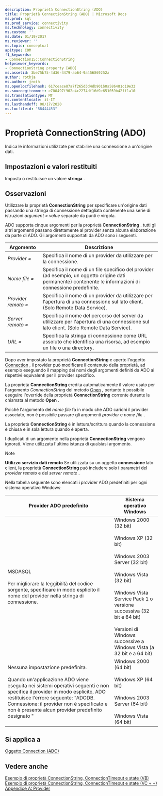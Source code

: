 ```yaml
---
description: Proprietà ConnectionString (ADO)
title: Proprietà ConnectionString (ADO) | Microsoft Docs
ms.prod: sql
ms.prod_service: connectivity
ms.technology: connectivity
ms.custom: ''
ms.date: 01/19/2017
ms.reviewer: ''
ms.topic: conceptual
apitype: COM
f1_keywords:
- Connection15::ConnectionString
helpviewer_keywords:
- ConnectionString property [ADO]
ms.assetid: 3be75b75-4d36-4479-ab64-9a456869252a
author: rothja
ms.author: jroth
ms.openlocfilehash: 617ceace87a7f265d3d4db901b0a586481c19e32
ms.sourcegitcommit: e700497f962e4c2274df16d9e651059b42ff1a10
ms.translationtype: MT
ms.contentlocale: it-IT
ms.lasthandoff: 08/17/2020
ms.locfileid: "88444453"
---
```

# <a name="connectionstring-property-ado"></a>Proprietà ConnectionString (ADO)
Indica le informazioni utilizzate per stabilire una connessione a un'origine dati.  
  
## <a name="settings-and-return-values"></a>Impostazioni e valori restituiti  
 Imposta o restituisce un valore **stringa** .  
  
## <a name="remarks"></a>Osservazioni  
 Utilizzare la proprietà **ConnectionString** per specificare un'origine dati passando una stringa di connessione dettagliata contenente una serie di istruzioni *argument* *= value* separate da punti e virgola.  
  
 ADO supporta cinque argomenti per la proprietà **ConnectionString** . tutti gli altri argomenti passano direttamente al provider senza alcuna elaborazione da parte di ADO. Gli argomenti supportati da ADO sono i seguenti.  
  
|Argomento|Descrizione|  
|--------------|-----------------|  
|*Provider =*|Specifica il nome di un provider da utilizzare per la connessione.|  
|*Nome file =*|Specifica il nome di un file specifico del provider (ad esempio, un oggetto origine dati permanente) contenente le informazioni di connessione predefinite.|  
|*Provider remoto =*|Specifica il nome di un provider da utilizzare per l'apertura di una connessione sul lato client. (Solo Remote Data Service).|  
|*Server remoto =*|Specifica il nome del percorso del server da utilizzare per l'apertura di una connessione sul lato client. (Solo Remote Data Service).|  
|*URL =*|Specifica la stringa di connessione come URL assoluto che identifica una risorsa, ad esempio un file o una directory.|  
  
 Dopo aver impostato la proprietà **ConnectionString** e aperto l'oggetto [Connection](../../../ado/reference/ado-api/connection-object-ado.md) , il provider può modificare il contenuto della proprietà, ad esempio eseguendo il mapping dei nomi degli argomenti definiti da ADO ai rispettivi equivalenti per il provider specifico.  
  
 La proprietà **ConnectionString** eredita automaticamente il valore usato per l'argomento *ConnectionString* del metodo [Open](../../../ado/reference/ado-api/open-method-ado-connection.md) , pertanto è possibile eseguire l'override della proprietà **ConnectionString** corrente durante la chiamata al metodo **Open** .  
  
 Poiché l'argomento del *nome file* fa in modo che ADO carichi il provider associato, non è possibile passare gli argomenti *provider* e *nome file* .  
  
 La proprietà **ConnectionString** è in lettura/scrittura quando la connessione è chiusa e in sola lettura quando è aperta.  
  
 I duplicati di un argomento nella proprietà **ConnectionString** vengono ignorati. Viene utilizzata l'ultima istanza di qualsiasi argomento.  
  
> [!NOTE]
>  **Utilizzo servizio dati remoto** Se utilizzata su un oggetto **connessione** lato client, la proprietà **ConnectionString** può includere solo i parametri del *provider remoto* e del *server remoto* .  
  
 Nella tabella seguente sono elencati i provider ADO predefiniti per ogni sistema operativo Windows:  
  
|Provider ADO predefinito|Sistema operativo Windows|  
|--------------------------|------------------------------|  
|MSDASQL<br /><br /> Per migliorare la leggibilità del codice sorgente, specificare in modo esplicito il nome del provider nella stringa di connessione.|Windows 2000 (32 bit)<br /><br /> Windows XP (32 bit)<br /><br /> Windows 2003 Server (32 bit)<br /><br /> Windows Vista (32 bit)<br /><br /> Windows Vista Service Pack 1 o versione successiva (32 bit e 64 bit)<br /><br /> Versioni di Windows successive a Windows Vista (a 32 bit e a 64 bit)|  
|Nessuna impostazione predefinita.<br /><br /> Quando un'applicazione ADO viene eseguita nei sistemi operativi seguenti e non specifica il provider in modo esplicito, ADO restituisce l'errore seguente: "ADODB. Connessione: il provider non è specificato e non è presente alcun provider predefinito designato "|Windows 2000 (64 bit)<br /><br /> Windows XP (64 bit)<br /><br /> Windows 2003 Server (64 bit)<br /><br /> Windows Vista (64 bit)|  
  
## <a name="applies-to"></a>Si applica a  
 [Oggetto Connection (ADO)](../../../ado/reference/ado-api/connection-object-ado.md)  
  
## <a name="see-also"></a>Vedere anche  
 [Esempio di proprietà ConnectionString, ConnectionTimeout e state (VB)](../../../ado/reference/ado-api/connectionstring-connectiontimeout-and-state-properties-example-vb.md)   
 [Esempio di proprietà ConnectionString, ConnectionTimeout e state (VC + +)](../../../ado/reference/ado-api/connectionstring-connectiontimeout-and-state-properties-example-vc.md)   
 [Appendice A: Provider](../../../ado/guide/appendixes/appendix-a-providers.md)
